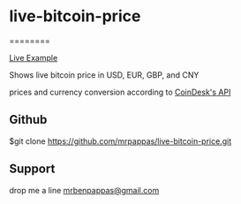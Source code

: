 # live-bitcoin-price
========

[Live Example](http://monger.us/live-btc-price/index.php)

Shows live bitcoin price in USD, EUR, GBP, and CNY

prices and currency conversion according to [CoinDesk's API](http://monger.us/live-btc-price/index.php)



Github
----------

$git clone https://github.com/mrpappas/live-bitcoin-price.git

Support
-------

drop me a line mrbenpappas@gmail.com

